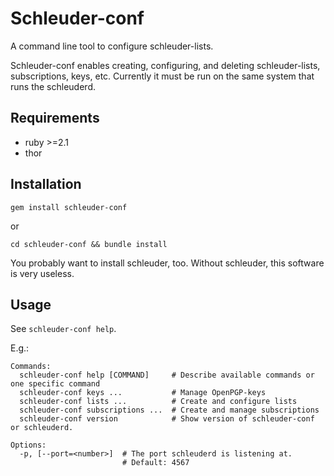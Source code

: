 Schleuder-conf
==============

A command line tool to configure schleuder-lists.

Schleuder-conf enables creating, configuring, and deleting schleuder-lists, subscriptions, keys, etc. Currently it must be run on the same system that runs the schleuderd.

Requirements
------------
* ruby  >=2.1
* thor

Installation
------------
`gem install schleuder-conf`

or

`cd schleuder-conf && bundle install`

You probably want to install schleuder, too. Without schleuder, this software is very useless.

Usage
-----
See `schleuder-conf help`.

E.g.:

    Commands:
      schleuder-conf help [COMMAND]     # Describe available commands or one specific command
      schleuder-conf keys ...           # Manage OpenPGP-keys
      schleuder-conf lists ...          # Create and configure lists
      schleuder-conf subscriptions ...  # Create and manage subscriptions
      schleuder-conf version            # Show version of schleuder-conf or schleuderd.

    Options:
      -p, [--port=<number>]  # The port schleuderd is listening at.
                             # Default: 4567

